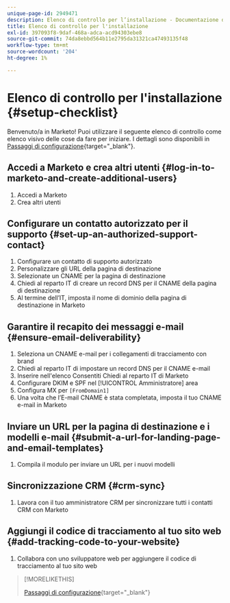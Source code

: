 ```yaml
---
unique-page-id: 2949471
description: Elenco di controllo per l’installazione - Documentazione di Marketo - Documentazione del prodotto
title: Elenco di controllo per l'installazione
exl-id: 397093f8-9daf-468a-adca-acd94303ebe8
source-git-commit: 74da8ebbd564b11e2795da31321ca47493135f48
workflow-type: tm+mt
source-wordcount: '204'
ht-degree: 1%

---
```


# Elenco di controllo per l&#39;installazione {#setup-checklist}

Benvenuto/a in Marketo! Puoi utilizzare il seguente elenco di controllo come elenco visivo delle cose da fare per iniziare. I dettagli sono disponibili in [Passaggi di configurazione](/help/marketo/getting-started/setup/setup-steps.md){target="_blank"}.

## Accedi a Marketo e crea altri utenti {#log-in-to-marketo-and-create-additional-users}

1. Accedi a Marketo
1. Crea altri utenti

## Configurare un contatto autorizzato per il supporto {#set-up-an-authorized-support-contact}

1. Configurare un contatto di supporto autorizzato
1. Personalizzare gli URL della pagina di destinazione
1. Selezionate un CNAME per la pagina di destinazione
1. Chiedi al reparto IT di creare un record DNS per il CNAME della pagina di destinazione
1. Al termine dell’IT, imposta il nome di dominio della pagina di destinazione in Marketo

## Garantire il recapito dei messaggi e-mail {#ensure-email-deliverability}

1. Seleziona un CNAME e-mail per i collegamenti di tracciamento con brand
1. Chiedi al reparto IT di impostare un record DNS per il CNAME e-mail
1. Inserire nell&#39;elenco Consentiti Chiedi al reparto IT di Marketo
1. Configurare DKIM e SPF nel [!UICONTROL Amministratore] area
1. Configura MX per `[FromDomain1]`
1. Una volta che l’E-mail CNAME è stata completata, imposta il tuo CNAME e-mail in Marketo

## Inviare un URL per la pagina di destinazione e i modelli e-mail {#submit-a-url-for-landing-page-and-email-templates}

1. Compila il modulo per inviare un URL per i nuovi modelli

## Sincronizzazione CRM {#crm-sync}

1. Lavora con il tuo amministratore CRM per sincronizzare tutti i contatti CRM con Marketo

## Aggiungi il codice di tracciamento al tuo sito web {#add-tracking-code-to-your-website}

1. Collabora con uno sviluppatore web per aggiungere il codice di tracciamento al tuo sito web

>[!MORELIKETHIS]
>
>[Passaggi di configurazione](/help/marketo/getting-started/setup/setup-steps.md){target="_blank"}

